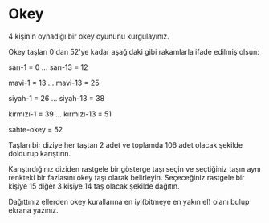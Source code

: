 # Okey
4 kişinin oynadığı bir okey oyununu kurgulayınız. 

Okey taşları 0'dan 52'ye kadar aşağıdaki gibi
rakamlarla ifade edilmiş olsun:


sarı-1 = 0 ... sarı-13 = 12

mavi-1 = 13 ... mavi-13 = 25

siyah-1 = 26 ... siyah-13 = 38

kırmızı-1 = 39 ... kırmızı-13 = 51

sahte-okey = 52

Taşları bir diziye her taştan 2 adet ve toplamda 106 adet olacak şekilde doldurup karıştırın.

Karıştırdığınız diziden rastgele bir gösterge taşı seçin ve
seçtiğiniz taşın aynı renkteki bir fazlasını okey taşı olarak belirleyin. Seçeceğiniz rastgele bir kişiye 15
diğer 3 kişiye 14 taş olacak şekilde dağıtın. 

Dağıttınız ellerden okey kurallarına en iyi(bitmeye en yakın el) olanı bulup ekrana yazınız.
